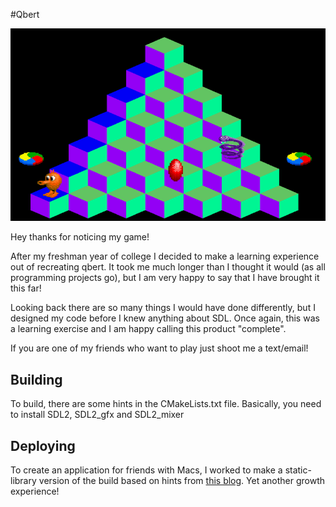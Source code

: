 #Qbert

![Screenshot](resources/Qbert.png)

Hey thanks for noticing my game!

After my freshman year of college I decided to make a learning experience out of recreating qbert. It took me much longer than I thought it would (as all programming projects go), but I am very happy to say that I have brought it this far!

Looking back there are so many things I would have done differently, but I designed my code before I knew anything about SDL. Once again, this was a learning exercise and I am happy calling this product "complete".

If you are one of my friends who want to play just shoot me a text/email!

## Building

To build, there are some hints in the CMakeLists.txt file.
Basically, you need to install SDL2, SDL2_gfx and SDL2_mixer

## Deploying

To create an application for friends with Macs, I worked to make a static-library version of the build based on hints from [this blog](https://blog.wasin.io/2018/10/18/statically-build-sdl2-application.html).  Yet another growth experience!
